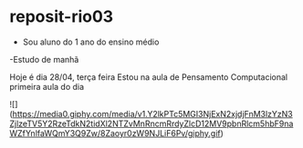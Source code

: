 # reposit-rio03
- Sou aluno do 1 ano do ensino médio

-Estudo de manhã

Hoje é dia 28/04, terça feira
Estou na aula de Pensamento Computacional primeira aula do dia

![] (https://media0.giphy.com/media/v1.Y2lkPTc5MGI3NjExN2xjdjFnM3lzYzN3ZjlzeTV5Y2RzeTdkN2tidXl2NTZvMnRncmRrdyZlcD12MV9pbnRlcm5hbF9naWZfYnlfaWQmY3Q9Zw/8Zaoyr0zW9NJLiF6Pv/giphy.gif)
